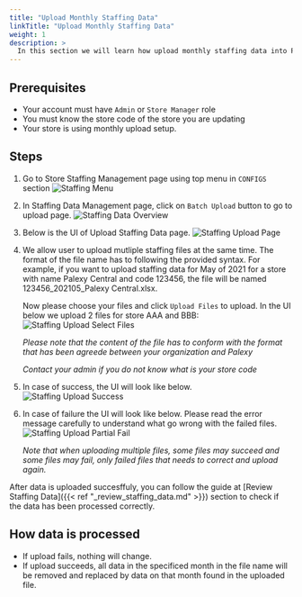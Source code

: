 ```yaml
---
title: "Upload Monthly Staffing Data"
linkTitle: "Upload Monthly Staffing Data"
weight: 1
description: >
  In this section we will learn how upload monthly staffing data into Palexy system. Monthly data is a special case of staffing upload, only designed for stores that need quick monthly update.
---
```


## Prerequisites
- Your account must have `Admin` or `Store Manager` role
- You must know the store code of the store you are updating 
- Your store is using monthly upload setup.

## Steps
1. Go to Store Staffing Management page using top menu in `CONFIGS` section
<img src="https://storage.googleapis.com/palexy-static-files/documents/staff_menu.jpg"
     alt="Staffing Menu"/>

2. In Staffing Data Management page, click on `Batch Upload` button to go to upload page.
<img src="https://storage.googleapis.com/palexy-static-files/documents/staff_overview.png"
     alt="Staffing Data Overview"/>

3. Below is the UI of Upload Staffing Data page.
<img src="https://storage.googleapis.com/palexy-static-files/documents/staff_upload_basic.png"
     alt="Staffing Upload Page"/>

4. We allow user to upload mutliple staffing files at the same time. The format of the file name has to following the provided syntax. For example, if you want to upload staffing data for May of 2021 for a store with name Palexy Central and code 123456, the file will be named 123456_202105_Palexy Central.xlsx. 

    Now please choose your files and click `Upload Files` to upload. In the UI below we upload 2 files for store AAA and BBB:
<img src="https://storage.googleapis.com/palexy-static-files/documents/staff_upload_select_files.png"
     alt="Staffing Upload Select Files"/>
  
    *Please note that the content of the file has to conform with the format that has been agreede between your organization and Palexy*

    *Contact your admin if you do not know what is your store code*

5. In case of success, the UI will look like below.
<img src="https://storage.googleapis.com/palexy-static-files/documents/staff_upload_success.png"
     alt="Staffing Upload Success"/>

6. In case of failure the UI will look like below. Please read the error message carefully to understand what go wrong with the failed files.
<img src="https://storage.googleapis.com/palexy-static-files/documents/staff_upload_partial_fail.png"
     alt="Staffing Upload Partial Fail"/>

     *Note that when uploading multiple files, some files may succeed and some files may fail, only failed files that needs to correct and upload again.*
     
After data is uploaded succesffuly, you can follow the guide at [Review Staffing Data]({{< ref "_review_staffing_data.md" >}}) section to check if the data has been processed correctly.


## How data is processed
- If upload fails, nothing will change.
- If upload succeeds, all data in the specificed month in the file name will be removed and replaced by data on that month found in the uploaded file. 
